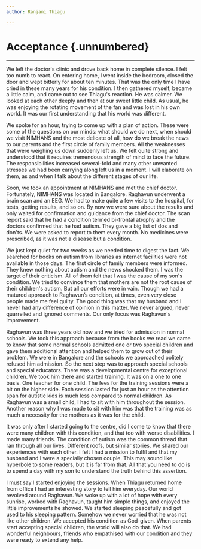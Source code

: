 ```yaml
---
author: Ranjani Thiagu

---
```


# Acceptance {.unnumbered}

<hr>

We left the doctor's clinic and drove back home in complete silence. I felt too numb to react. On entering home, I went inside the bedroom, closed the door and wept bitterly for about ten minutes. That was the only time I have cried in these many years for his condition. I then gathered myself, became a little calm, and came out to see Thiagu's reaction. He was calmer. We looked at each other deeply and then at our sweet little child. As usual, he was enjoying the rotating movement of the fan and was lost in his own world. It was our first understanding that his world was different.

We spoke for an hour, trying to come up with a plan of action. These were some of the questions on our minds: what should we do next, when should we visit NIMHANS and the most delicate of all, how do we break the news to our parents and the first circle of family members. All the weaknesses that were weighing us down suddenly left us. We felt quite strong and understood that it requires tremendous strength of mind to face the future. The responsibilities increased several-fold and many other unwanted stresses we had been carrying along left us in a moment. I will elaborate on them, as and when I talk about the different stages of our life.

Soon, we took an appointment at NIMHANS and met the chief doctor. Fortunately, NIMHANS was located in Bangalore. Raghavun underwent a brain scan and an EEG. We had to make quite a few visits to the hospital, for tests, getting results, and so on. By now we were sure about the results and only waited for confirmation and guidance from the chief doctor. The scan report said that he had a condition termed bi-frontal atrophy and the doctors confirmed that he had autism. They gave a big list of dos and don'ts. We were asked to report to them every month. No medicines were prescribed, as it was not a disease but a condition.

We just kept quiet for two weeks as we needed time to digest the fact. We searched for books on autism from libraries as internet facilities were not available in those days. The first circle of family members were informed. They knew nothing about autism and the news shocked them. I was the target of their criticism. All of them felt that I was the cause of my son's condition. We tried to convince them that mothers are not the root cause of their children's autism. But all our efforts were in vain. Though we had a matured approach to Raghavun’s condition, at times, even very close people made me feel guilty. The good thing was that my husband and I never had any difference of opinion in this matter. We never argued, never quarrelled and ignored comments. Our only focus was Raghavun's improvement.

Raghavun was three years old now and we tried for admission in normal schools. We took this approach because from the books we read we came to know that some normal schools admitted one or two special children and gave them additional attention and helped them to grow out of their problem. We were in Bangalore and the schools we approached politely refused him admission. So the next step was to approach special schools and special educators. There was a developmental centre for exceptional children. We took him there and started training. It was on a one to one basis. One teacher for one child. The fees for the training sessions were a bit on the higher side. Each session lasted for just an hour as the attention span for autistic kids is much less compared to normal children. As Raghavun was a small child, I had to sit with him throughout the session. Another reason why I was made to sit with him was that the training was as much a necessity for the mothers as it was for the child.

It was only after I started going to the centre, did I come to know that there were many children with this condition, and that too with worse disabilities. I made many friends. The condition of autism was the common thread that ran through all our lives. Different roofs, but similar stories. We shared our experiences with each other. I felt I had a mission to fulfil and that my husband and I were a specially chosen couple. This may sound like hyperbole to some readers, but it is far from that. All that you need to do is to spend a day with my son to understand the truth behind this assertion.

I must say I started enjoying the sessions. When Thiagu returned home from office I had an interesting story to tell him everyday. Our world revolved around Raghavun. We woke up with a lot of hope with every sunrise, worked with Raghavun, taught him simple things, and enjoyed the little improvements he showed. We started sleeping peacefully and got used to his sleeping pattern. Somehow we never worried that he was not like other children. We accepted his condition as God-given. When parents start accepting special children, the world will also do that. We had wonderful neighbours, friends who empathised with our condition and they were ready to extend any help.